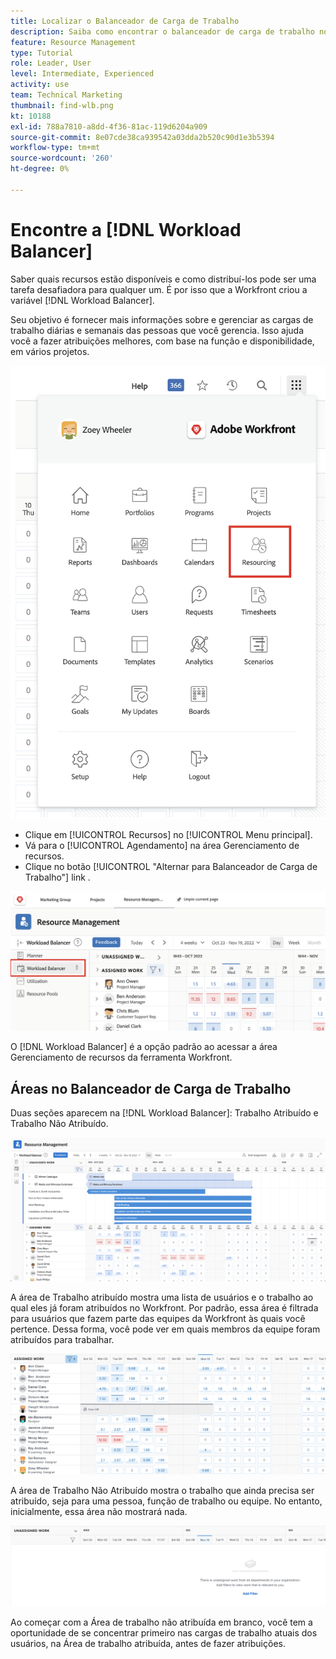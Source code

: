 ```yaml
---
title: Localizar o Balanceador de Carga de Trabalho
description: Saiba como encontrar o balanceador de carga de trabalho no Workfront e conhecer algumas das áreas disponíveis.
feature: Resource Management
type: Tutorial
role: Leader, User
level: Intermediate, Experienced
activity: use
team: Technical Marketing
thumbnail: find-wlb.png
kt: 10188
exl-id: 788a7810-a8dd-4f36-81ac-119d6204a909
source-git-commit: 8e07cde38ca939542a03dda2b520c90d1e3b5394
workflow-type: tm+mt
source-wordcount: '260'
ht-degree: 0%

---
```


# Encontre a [!DNL Workload Balancer]

Saber quais recursos estão disponíveis e como distribuí-los pode ser uma tarefa desafiadora para qualquer um. É por isso que a Workfront criou a variável [!DNL Workload Balancer].

Seu objetivo é fornecer mais informações sobre e gerenciar as cargas de trabalho diárias e semanais das pessoas que você gerencia. Isso ajuda você a fazer atribuições melhores, com base na função e disponibilidade, em vários projetos.

![opção de menu principal de recursos](assets/Find_01.png)

* Clique em [!UICONTROL Recursos] no [!UICONTROL Menu principal].
* Vá para o [!UICONTROL Agendamento] na área Gerenciamento de recursos.
* Clique no botão [!UICONTROL &quot;Alternar para Balanceador de Carga de Trabalho&quot;] link .

![alternar para balanceador de carga de trabalho](assets/Find_02.png)

O [!DNL Workload Balancer] é a opção padrão ao acessar a área Gerenciamento de recursos da ferramenta Workfront.

## Áreas no Balanceador de Carga de Trabalho

Duas seções aparecem na [!DNL Workload Balancer]: Trabalho Atribuído e Trabalho Não Atribuído.

![área não atribuída](assets/Find_03.png)

A área de Trabalho atribuído mostra uma lista de usuários e o trabalho ao qual eles já foram atribuídos no Workfront. Por padrão, essa área é filtrada para usuários que fazem parte das equipes da Workfront às quais você pertence. Dessa forma, você pode ver em quais membros da equipe foram atribuídos para trabalhar.

![usuários de área atribuídos](assets/Find_03b.png)

A área de Trabalho Não Atribuído mostra o trabalho que ainda precisa ser atribuído, seja para uma pessoa, função de trabalho ou equipe. No entanto, inicialmente, essa área não mostrará nada.

![área de trabalho não atribuída](assets/Find_03c.png)

Ao começar com a Área de trabalho não atribuída em branco, você tem a oportunidade de se concentrar primeiro nas cargas de trabalho atuais dos usuários, na Área de trabalho atribuída, antes de fazer atribuições.
